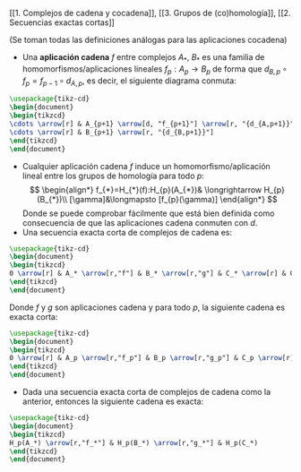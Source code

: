 [[1. Complejos de cadena y cocadena]], [[3. Grupos de (co)homología]], [[2. Secuencias exactas cortas]]

(Se toman todas las definiciones análogas para las aplicaciones cocadena)
- Una **aplicación cadena** $f$ entre complejos $A_{*}$, $B_{*}$ es una familia de homomorfismos/aplicaciones lineales $f_{p}:A_{p}\longrightarrow B_{p}$ de forma que $d_{B,p}\circ f_{p} = f_{p-1} \circ d_{A,p}$, es decir, el siguiente diagrama conmuta:
```tikz
\usepackage{tikz-cd} 
\begin{document} 
\begin{tikzcd}
\cdots \arrow[r] & A_{p+1} \arrow[d, "f_{p+1}"] \arrow[r, "{d_{A,p+1}}"] & A_p \arrow[d, "f_p"] \arrow[r, "{d_{A,p}}"] & A_{p-1} \arrow[r] \arrow[d, "f_{p-1}"] & \cdots \\
\cdots \arrow[r] & B_{p+1} \arrow[r, "{d_{B,p+1}}"]                      & B_p \arrow[r, "{d_{B,p}}"]                  & B_{p-1} \arrow[r]                      & \cdots
\end{tikzcd}
\end{document} 
```
- Cualquier aplicación cadena $f$ induce un homomorfismo/aplicación lineal entre los grupos de homología para todo $p$:$$
\begin{align*}
f_{*}=H_{*}(f):H_{p}(A_{*})& \longrightarrow H_{p}(B_{*})\\
[\gamma]&\longmapsto [f_{p}(\gamma)]
\end{align*}
$$Donde se puede comprobar fácilmente que está bien definida como consecuencia de que las aplicaciones cadena conmuten con $d$.
- Una secuencia exacta corta de complejos de cadena es:
```tikz
\usepackage{tikz-cd}
\begin{document}
\begin{tikzcd}
0 \arrow[r] & A_* \arrow[r,"f"] & B_* \arrow[r,"g"] & C_* \arrow[r] & 0
\end{tikzcd}
\end{document}
```
Donde $f$ y $g$ son aplicaciones cadena y para todo $p$, la siguiente cadena es exacta corta:
```tikz
\usepackage{tikz-cd}
\begin{document}
\begin{tikzcd}
0 \arrow[r] & A_p \arrow[r,"f_p"] & B_p \arrow[r,"g_p"] & C_p \arrow[r] & 0
\end{tikzcd}
\end{document}
```
- Dada una secuencia exacta corta de complejos de cadena como la anterior, entonces la siguiente cadena es exacta:
```tikz
\usepackage{tikz-cd}
\begin{document}
\begin{tikzcd}
H_p(A_*) \arrow[r,"f_*"] & H_p(B_*) \arrow[r,"g_*"] & H_p(C_*)
\end{tikzcd}
\end{document}
```